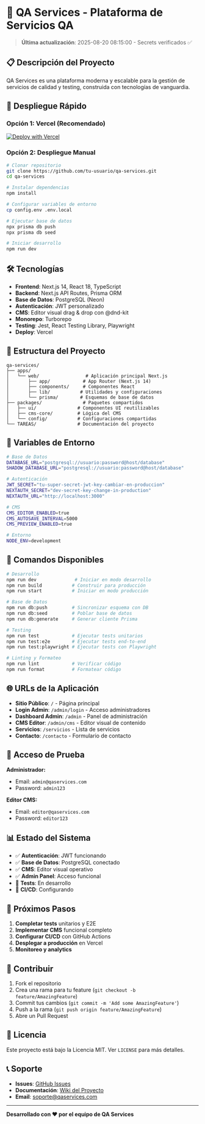 # 🚀 QA Services - Plataforma de Servicios QA

> **Última actualización**: 2025-08-20 08:15:00 - Secrets verificados ✅

## 📋 Descripción del Proyecto

QA Services es una plataforma moderna y escalable para la gestión de servicios de calidad y testing, construida con tecnologías de vanguardia.

## 🚀 Despliegue Rápido

### Opción 1: Vercel (Recomendado)
[![Deploy with Vercel](https://vercel.com/button)](https://vercel.com/new/clone?repository-url=https://github.com/tu-usuario/qa-services)

### Opción 2: Despliegue Manual
```bash
# Clonar repositorio
git clone https://github.com/tu-usuario/qa-services.git
cd qa-services

# Instalar dependencias
npm install

# Configurar variables de entorno
cp config.env .env.local

# Ejecutar base de datos
npx prisma db push
npx prisma db seed

# Iniciar desarrollo
npm run dev
```

## 🛠️ Tecnologías

- **Frontend**: Next.js 14, React 18, TypeScript
- **Backend**: Next.js API Routes, Prisma ORM
- **Base de Datos**: PostgreSQL (Neon)
- **Autenticación**: JWT personalizado
- **CMS**: Editor visual drag & drop con @dnd-kit
- **Monorepo**: Turborepo
- **Testing**: Jest, React Testing Library, Playwright
- **Deploy**: Vercel

## 📁 Estructura del Proyecto

```
qa-services/
├── apps/
│   └── web/                 # Aplicación principal Next.js
│       ├── app/            # App Router (Next.js 14)
│       ├── components/     # Componentes React
│       ├── lib/           # Utilidades y configuraciones
│       └── prisma/        # Esquemas de base de datos
├── packages/               # Paquetes compartidos
│   ├── ui/               # Componentes UI reutilizables
│   ├── cms-core/         # Lógica del CMS
│   └── config/           # Configuraciones compartidas
└── TAREAS/               # Documentación del proyecto
```

## 🔐 Variables de Entorno

```bash
# Base de Datos
DATABASE_URL="postgresql://usuario:password@host/database"
SHADOW_DATABASE_URL="postgresql://usuario:password@host/database"

# Autenticación
JWT_SECRET="tu-super-secret-jwt-key-cambiar-en-produccion"
NEXTAUTH_SECRET="dev-secret-key-change-in-production"
NEXTAUTH_URL="http://localhost:3000"

# CMS
CMS_EDITOR_ENABLED=true
CMS_AUTOSAVE_INTERVAL=5000
CMS_PREVIEW_ENABLED=true

# Entorno
NODE_ENV=development
```

## 🚀 Comandos Disponibles

```bash
# Desarrollo
npm run dev              # Iniciar en modo desarrollo
npm run build           # Construir para producción
npm run start           # Iniciar en modo producción

# Base de Datos
npm run db:push         # Sincronizar esquema con DB
npm run db:seed         # Poblar base de datos
npm run db:generate     # Generar cliente Prisma

# Testing
npm run test            # Ejecutar tests unitarios
npm run test:e2e        # Ejecutar tests end-to-end
npm run test:playwright # Ejecutar tests con Playwright

# Linting y Formateo
npm run lint            # Verificar código
npm run format          # Formatear código
```

## 🌐 URLs de la Aplicación

- **Sitio Público**: `/` - Página principal
- **Login Admin**: `/admin/login` - Acceso administradores
- **Dashboard Admin**: `/admin` - Panel de administración
- **CMS Editor**: `/admin/cms` - Editor visual de contenido
- **Servicios**: `/servicios` - Lista de servicios
- **Contacto**: `/contacto` - Formulario de contacto

## 🔑 Acceso de Prueba

**Administrador:**
- Email: `admin@qaservices.com`
- Password: `admin123`

**Editor CMS:**
- Email: `editor@qaservices.com`
- Password: `editor123`

## 📊 Estado del Sistema

- ✅ **Autenticación**: JWT funcionando
- ✅ **Base de Datos**: PostgreSQL conectado
- ✅ **CMS**: Editor visual operativo
- ✅ **Admin Panel**: Acceso funcional
- 🚧 **Tests**: En desarrollo
- 🚧 **CI/CD**: Configurando

## 🚀 Próximos Pasos

1. **Completar tests** unitarios y E2E
2. **Implementar CMS** funcional completo
3. **Configurar CI/CD** con GitHub Actions
4. **Desplegar a producción** en Vercel
5. **Monitoreo y analytics**

## 🤝 Contribuir

1. Fork el repositorio
2. Crea una rama para tu feature (`git checkout -b feature/AmazingFeature`)
3. Commit tus cambios (`git commit -m 'Add some AmazingFeature'`)
4. Push a la rama (`git push origin feature/AmazingFeature`)
5. Abre un Pull Request

## 📄 Licencia

Este proyecto está bajo la Licencia MIT. Ver `LICENSE` para más detalles.

## 📞 Soporte

- **Issues**: [GitHub Issues](https://github.com/tu-usuario/qa-services/issues)
- **Documentación**: [Wiki del Proyecto](https://github.com/tu-usuario/qa-services/wiki)
- **Email**: soporte@qaservices.com

---

**Desarrollado con ❤️ por el equipo de QA Services**
